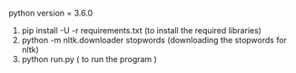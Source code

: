python version = 3.6.0

1. pip install -U -r requirements.txt (to install the required libraries)
2. python -m nltk.downloader stopwords (downloading the stopwords for nltk)
3. python run.py ( to run the program )